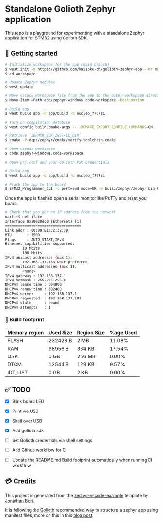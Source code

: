 # Standalone Golioth Zephyr application

This repo is a playground for experimenting with a standalone Zephyr application for STM32 using Golioth SDK.

## 🚀 Getting started

```bash
# Initialize workspace for the app (main branch)
$ west init -m https://github.com/kaizoku-oh/golioth-zephyr-app --mr main workspace
$ cd workspace

# Update Zephyr modules
$ west update

# Move vscode workspace file from the app to the outer workspace directory
$ Move-Item –Path app/zephyr-windows.code-workspace -Destination .

# Build app
$ west build app -d app/build -b nucleo_f767zi

# Turn on compilation database
$ west config build.cmake-args -- -DCMAKE_EXPORT_COMPILE_COMMANDS=ON

# Retrieve `ZEPHYR_SDK_INSTALL_DIR`
$ cmake -P deps/zephyr/cmake/verify-toolchain.cmake

# Open vscode workspace
$ code zephyr-windows.code-workspace

# Open prj.conf and your Golioth PSK credentials

# Build app
$ west build app -d app/build -b nucleo_f767zi

# Flash the app to the board
$ STM32_Programmer_CLI -c port=swd mode=UR -w build/zephyr/zephyr.bin 0x08000000
```

Once the app is flashed open a serial monitor like PuTTy and reset your board.

```bash
# Check that you gor an IP address from the network
uart:~$ net iface
Interface 0x20020dc0 (Ethernet) [1]
===================================
Link addr : 00:80:E1:32:32:39
MTU       : 1500
Flags     : AUTO_START,IPv4
Ethernet capabilities supported:
        10 Mbits
        100 Mbits
IPv4 unicast addresses (max 1):
        192.168.137.183 DHCP preferred
IPv4 multicast addresses (max 1):
        <none>
IPv4 gateway : 192.168.137.1
IPv4 netmask : 255.255.255.0
DHCPv4 lease time : 604800
DHCPv4 renew time : 302400
DHCPv4 server     : 192.168.137.1
DHCPv4 requested  : 192.168.137.183
DHCPv4 state      : bound
DHCPv4 attempts   : 1
```
### 🔨 Build footprint

| Memory region | Used Size   | Region Size | %age Used   |
| -----------   | ----------- | ----------- | ----------- |
| FLASH         | 232428 B    | 2   MB      | 11.08%      |
| RAM           | 68956  B    | 384 KB      | 17.54%      |
| QSPI          | 0      GB   | 256 MB      | 0.00%       |
| DTCM          | 12544  B    | 128 KB      | 9.57%       |
| IDT_LIST      | 0      GB   | 2   KB      | 0.00%       |

## ✅ TODO

- [x] Blink board LED

- [x] Print via USB

- [x] Shell over USB

- [x] Add golioth sdk

- [ ] Set Golioth credentials via shell settings

- [ ] Add Github workflow for CI

- [ ] Update the README.md Build footprint automatically when running CI workflow

## 💳 Credits
This project is generated from the [zephyr-vscode-example](https://github.com/beriberikix/zephyr-vscode-example) template by [Jonathan Beri](https://github.com/beriberikix).

It is following the [Golioth](https://github.com/golioth) recommended way to structure a zephyr app using manifest files, more on this in this [blog post](https://blog.golioth.io/improving-zephyr-project-structure-with-manifest-files/).